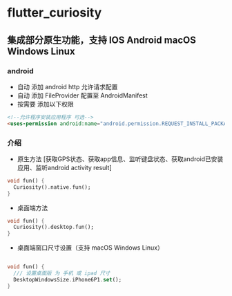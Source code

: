 # flutter_curiosity

## 集成部分原生功能，支持 IOS Android macOS Windows Linux

### android

- 自动 添加 android http 允许请求配置
- 自动 添加 FileProvider 配置至 AndroidManifest
- 按需要 添加以下权限

```html
<!--允许程序安装应用程序 可选-->
<uses-permission android:name="android.permission.REQUEST_INSTALL_PACKAGES"/>

```

### 介绍

- 原生方法 [获取GPS状态、获取app信息、监听键盘状态、获取android已安装应用、监听android activity result]

```dart
void fun() {
  Curiosity().native.fun();
}

```

- 桌面端方法

```dart
void fun() {
  Curiosity().desktop.fun();
}
```

- 桌面端窗口尺寸设置（支持 macOS Windows Linux）

```dart

void fun() {
  /// 设置桌面版 为 手机 或 ipad 尺寸
  DesktopWindowsSize.iPhone6P1.set();
}
```